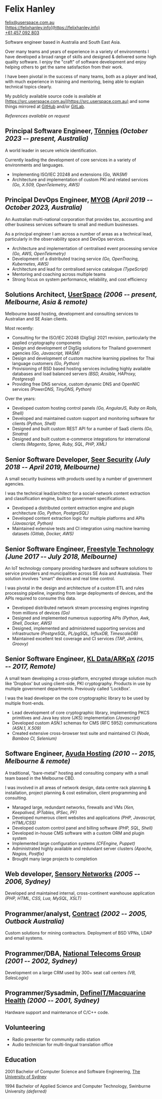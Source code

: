 # Felix Hanley

<felix@userspace.com.au>  
[https://felixhanley.info](https://felixhanley.info)  
[+61 457 092 803](tel:+61457092803)  

Software engineer based in Australia and South East Asia.

Over many teams and years of experience in a variety of environments I have
developed a broad range of skills and designed & delivered some high quality
software. I enjoy the "craft" of software development and enjoy helping others
to get the same satisfaction from their work.

I have been pivotal in the success of many teams, both as a player and lead,
with much experience in training and mentoring, being able to explain technical
topics clearly.

My publicly available source code is available at
[https://src.userspace.com.au](https://src.userspace.com.au) and some things
mirrored at [GitHub](https://github.com/felix) and/or
[GitLab](https://gitlab.com/felix).

_References available on request_

## Principal Software Engineer, [Tőnnjes](https://toennjes.com) _(October 2023 -- present, Australia)_

A world leader in secure vehicle identification.

Currently leading the development of core services in a variety of environments
and languages.

- Implementing ISO/IEC 20248 and extensions _(Go, WASM)_
- Architecture and implementation of custom PKI and related services _(Go, X.509, OpenTelemetry, AWS)_

## Principal DevOps Engineer, [MYOB](https://myob.com) _(April 2019 -- October 2023, Australia)_

An Australian multi-national corporation that provides tax, accounting and
other business services software to small and medium businesses.

As a principal engineer I am across a number of areas as a technical lead,
particularly in the observability space and DevOps services.

- Architecture and implementation of centralised event processing service _(Go,
  AWS, OpenTelemetry)_
- Development of a distributed tracing service _(Go, OpenTracing, Kubernetes,
  AWS)_
- Architecture and lead for centralised service catalogue _(TypeScript)_
- Mentoring and coaching across multiple teams
- Strong focus on system performance, reliability, and cost efficiency


## Solutions Architect, [UserSpace](https://userspace.com.au) _(2006 -- present, Melbourne, Asia & remote)_

Melbourne based hosting, development and consulting services to Australian and
SE Asian clients.

Most recently:

- Consulting for the ISO/IEC 20248 (DigSig) 2021 revision, particularly the
  applied cryptography components
- Design and development of DigSig solutions for Thailand government agencies
  _(Go, Javascript, WASM)_
- Design and development of custom machine learning pipelines for Thai language
  customers _(Go, Python)_
- Provisioning of BSD based hosting services including highly available
  databases and load balanced servers _(BSD, Ansible, HAProxy, Postgresql)_
- Providing free DNS service, custom dynamic DNS and OpenNIC services
  _(PowerDNS, TinyDNS, Python)_

Over the years:

- Developed custom hosting control panels _(Go, AngularJS, Ruby on Rails,
  Shell)_
- Developed and maintained custom support and monitoring software for clients
  _(Python, Shell)_
- Designed and built custom REST API for a number of SaaS clients _(Go,
  Sinatra)_
- Designed and built custom e-commerce integrations for international clients
  _(Magento, Spree, Ruby, SQL, PHP, XML)_


## Senior Software Developer, [Seer Security](https://seersec.com.au) _(July 2018 -- April 2019, Melbourne)_

A small security business with products used by a number of government
agencies.

I was the technical lead/architect for a social-network content extraction and
classification engine, built to government specifications.

- Developed a distributed content extraction engine and plugin architecture
  _(Go, Python, PostgreSQL)_
- Developed content extraction logic for multiple platforms and APIs
  _(Javascript, Python)_
- Maintained extensive tests and CI integration using machine learning datasets
  _(Gitlab, Docker, AWS)_


## Senior Software Engineer, [Freestyle Technology](https://freestyleiot.com) _(June 2017 -- July 2018, Melbourne)_

An IoT technology company providing hardware and software solutions to service
providers and municipalities across SE Asia and Australasia. Their solution
involves "smart" devices and real time control.

I was pivotal in the design and architecture of a custom ETL and rules
processing pipeline, ingesting from large deployments of devices, and the APIs
required to consume this data.

- Developed distributed network stream processing engines ingesting from
  millions of devices _(Go)_
- Designed and implemented numerous supporting APIs _(Python, Awk, Shell,
  Docker, AWS)_
- Designed, implemented and administered supporting services  and
  infrastructure _(PostgreSQL, PL/pgSQL, InfluxDB, TimescaleDB)_
- Maintained excellent test coverage and CI services _(TAP, Jenkins, Groovy)_


## Senior Software Engineer, [KL Data/ARKpX](https://web.archive.org/web/20161203050431/http://arkpx.com) _(2015 -- 2017, Remote)_

A small team developing a cross-platform, encrypted storage solution much like
'Dropbox' but using client-side, PKI cryptography. Products in use by multiple
government departments. Previously called 'LockBox'.

I was the lead developer on the core cryptographic library to be used by
multiple front-ends.

- Lead development of core cryptographic library, implementing PKCS primitives
  and Java key store (JKS) implementation _(Javascript)_
- Developed custom ASN.1 schemas for CMS (RFC 5952) communications _(ASN.1,
  X.509)_
- Created extensive cross-browser test suite and maintained CI _(Node, Bamboo
  CI, Selenium)_


## Software Engineer, [Ayuda Hosting](http://ayudahosting.com.au) _(2010 -- 2015, Melbourne & remote)_

A traditional, "bare-metal" hosting and consulting company with a small team
based in the Melbourne CBD.

I was involved in all areas of network design, data centre rack planning &
installation, project planning & cost estimation, client programming and
consulting.

- Managed large, redundant networks, firewalls and VMs _(Xen, Keepalived,
  IPTables, IPSec, PF)_
- Developed numerous client websites and applications _(PHP, Javascript,
  HTML/CSS)_
- Developed custom control panel and billing software _(PHP, SQL, Shell)_
- Developed in-house CMS software with a custom ORM and plugin system
- Implemented large configuration systems _(CFEngine, Puppet)_
- Administrated highly available and redundant server clusters _(Apache,
  Nagios, Postfix)_
- Brought many large projects to completion


## Web developer, [Sensory Networks](https://web.archive.org/web/20070105091228/http://www.sensorynetworks.com) _(2005 -- 2006, Sydney)_

Developed and maintained internal, cross-continent warehouse application _(PHP,
HTML, CSS, Lua, MySQL, XSLT)_


## Programmer/analyst, [Contract](http://felixhanley.info) _(2002 -- 2005, Outback Australia)_

Custom solutions for mining contractors. Deployment of BSD VPNs, LDAP and email
systems.


## Programmer/DBA, [National Telecoms Group](https://web.archive.org/web/20080718172405/http://www.ntgroup.com.au/) _(2001 -- 2002, Sydney)_

Development on a large CRM used by 300+ seat call centers _(VB, SalesLogix)_


## Programmer/Sysadmin, [DefineIT/Macquarine Health](http://machealth.com.au) _(2000 -- 2001, Sydney)_

Hardware support and maintenance of C/C++ code.


## Volunteering

- Radio presenter for community radio station
- Audio technician for multi-lingual translation office


## Education

2001 Bachelor of Computer Science and Software Engineering, [The University of
Sydney](https://sydney.edu.au/)

1994 Bachelor of Applied Science and Computer Technology, Swinburne University
_(deferred)_
